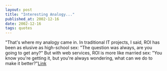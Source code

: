 ```yaml
---
layout: post
title: "Interesting Analogy..."
published_at: 2002-12-16
date: 2002-12-16
tags: quotes
---
```


"That's where my analogy came in. In traditional IT projects, I said, ROI has been as elusive as high-school sex: "The question was always, are you going to get any?" But with web services, ROI is more like married sex: "You know you're getting it, but you're always wondering, what can we do to make it better?"[Link](http://www.looselycoupled.com/blog/2002_12_08_lc.htm#90053215)  